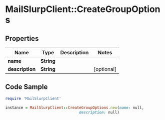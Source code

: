 # MailSlurpClient::CreateGroupOptions

## Properties

Name | Type | Description | Notes
------------ | ------------- | ------------- | -------------
**name** | **String** |  | 
**description** | **String** |  | [optional] 

## Code Sample

```ruby
require 'MailSlurpClient'

instance = MailSlurpClient::CreateGroupOptions.new(name: null,
                                 description: null)
```


